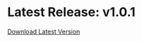 # Latest Release: v1.0.1

[Download Latest Version](https://github.com/three-sixty-five-labs/pixid-lightroom-plugin-releases/releases/latest/download/pixid-auto-export-v1.0.1.zip)
